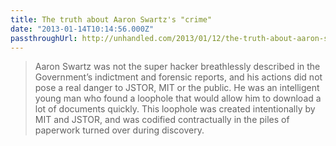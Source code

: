```yaml
---
title: The truth about Aaron Swartz's "crime"
date: "2013-01-14T10:14:56.000Z"
passthroughUrl: http://unhandled.com/2013/01/12/the-truth-about-aaron-swartzs-crime/
---
```


> Aaron Swartz was not the super hacker breathlessly described in the Government’s indictment and forensic reports, and his actions did not pose a real danger to JSTOR, MIT or the public. He was an intelligent young man who found a loophole that would allow him to download a lot of documents quickly. This loophole was created intentionally by MIT and JSTOR, and was codified contractually in the piles of paperwork turned over during discovery.